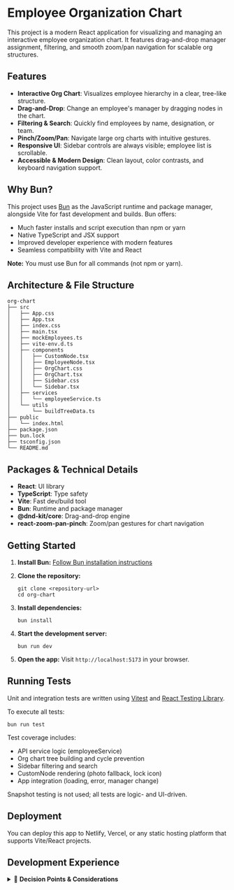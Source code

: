 # Employee Organization Chart

This project is a modern React application for visualizing and managing an interactive employee organization chart. It features drag-and-drop manager assignment, filtering, and smooth zoom/pan navigation for scalable org structures.

## Features

- **Interactive Org Chart**: Visualizes employee hierarchy in a clear, tree-like structure.
- **Drag-and-Drop**: Change an employee's manager by dragging nodes in the chart.
- **Filtering & Search**: Quickly find employees by name, designation, or team.
- **Pinch/Zoom/Pan**: Navigate large org charts with intuitive gestures.
- **Responsive UI**: Sidebar controls are always visible; employee list is scrollable.
- **Accessible & Modern Design**: Clean layout, color contrasts, and keyboard navigation support.

## Why Bun?

This project uses [Bun](https://bun.sh/) as the JavaScript runtime and package manager, alongside Vite for fast development and builds. Bun offers:

- Much faster installs and script execution than npm or yarn
- Native TypeScript and JSX support
- Improved developer experience with modern features
- Seamless compatibility with Vite and React

**Note:** You must use Bun for all commands (not npm or yarn).

## Architecture & File Structure

```
org-chart
├── src
│   ├── App.css
│   ├── App.tsx
│   ├── index.css
│   ├── main.tsx
│   ├── mockEmployees.ts
│   ├── vite-env.d.ts
│   ├── components
│   │   ├── CustomNode.tsx
│   │   ├── EmployeeNode.tsx
│   │   ├── OrgChart.css
│   │   ├── OrgChart.tsx
│   │   ├── Sidebar.css
│   │   └── Sidebar.tsx
│   ├── services
│   │   └── employeeService.ts
│   └── utils
│       └── buildTreeData.ts
├── public
│   └── index.html
├── package.json
├── bun.lock
├── tsconfig.json
└── README.md
```

## Packages & Technical Details

- **React**: UI library
- **TypeScript**: Type safety
- **Vite**: Fast dev/build tool
- **Bun**: Runtime and package manager
- **@dnd-kit/core**: Drag-and-drop engine
- **react-zoom-pan-pinch**: Zoom/pan gestures for chart navigation

## Getting Started

1. **Install Bun:**
   [Follow Bun installation instructions](https://bun.sh/docs/installation)

2. **Clone the repository:**
   ```
   git clone <repository-url>
   cd org-chart
   ```
3. **Install dependencies:**
   ```
   bun install
   ```
4. **Start the development server:**
   ```
   bun run dev
   ```

5. **Open the app:**
   Visit `http://localhost:5173` in your browser.

## Running Tests

Unit and integration tests are written using [Vitest](https://vitest.dev/) and [React Testing Library](https://testing-library.com/docs/react-testing-library/intro/).

To execute all tests:

```
bun run test
```

Test coverage includes:
- API service logic (employeeService)
- Org chart tree building and cycle prevention
- Sidebar filtering and search
- CustomNode rendering (photo fallback, lock icon)
- App integration (loading, error, manager change)

Snapshot testing is not used; all tests are logic- and UI-driven.

## Deployment

You can deploy this app to Netlify, Vercel, or any static hosting platform that supports Vite/React projects.

## Development Experience

<details>
<summary>📖 <strong>Decision Points & Considerations</strong></summary>

### 1. Project Setup & Tooling

- **Vite + React + TypeScript** for fast builds, type safety, and modern DX.
- **Bun** for local dev speed and package management.
- **TypeScript** chosen for strong typing, maintainability, and team scaling.

### 2. Org Chart Rendering

- Considered custom recursive tree layout vs. react-d3-tree.
- **Chose react-d3-tree** for:
   - Performance with large datasets
   - Built-in zoom, pan, responsive layouts
   - Easier scaling and maintenance

### 3. Drag & Drop (DND)

- Evaluated custom drag logic vs. dnd-kit.
- **Picked dnd-kit** for:
   - Accessibility focus
   - Extensible API for drop validation
   - Good React integration
- **Challenge:** Panning + dragging conflict → solved with Edit Mode toggle.

### 4. Safe-Drop Logic

- Prevented invalid org structures:
   - No cycles (employee can’t become manager of their ancestor)
   - No self-drops
   - Root node (CEO) locked from drag, only droppable
- **Decision:** Flexible reporting allowed, but hierarchy integrity preserved.

### 5. Search & Filtering

- Added search box (fuzzy matching by name, designation, team)
- Added team filter (applies to sidebar and chart for consistent UX)

### 6. Scalability

- Mock data with 40+ employees to test performance
- Ensured smooth pan/zoom for large trees
- Chose react-d3-tree for future large data support

### 7. Accessibility & UX

- Keyboard accessibility (dnd-kit)
- Visual cues:
   - Hover highlight on droppable areas
   - 🔒 lock indicator for CEO/root node
- Considered pinch-zoom for trackpads & mobile

### 8. Styling Choices

- Avoided heavy CSS frameworks
- Used CSS-in-JS + minimal custom CSS for control
- Focus: maintainability, no global style conflicts

### 9. Future Enhancements (Out of Scope)

- Persisting changes via API (updateManager endpoint)
- Animations for drag ghost (dnd-kit overlays)
- Collapsible subtrees for very large orgs
- Role-based rules (e.g., VPs must always report to CEO)

</details>